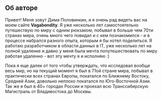 ## Об авторе
Привет! Меня зовут Дима Половинкин, и я очень рад видеть вас на моем сайте **Vagabondity**. Я уже несколько лет самостоятельно путешествую по миру с одним рюкзаком, побывал в больше чем 70ти странах мира, очень много чего повидал и с кем познакомился - и в процессе набрался разного опыта, которым я бы хотел поделиться. Я работаю разработчиком в области данных в IT, уже несколько лет на полной удаленке и давно у меня была мечта попутешествовать по миру работая удаленно - вот эту мечту я и исполняю :)

Пока я еще далек от того чтобы утверждать, что исследовал вообще весь мир, но на текущий момент я был в 71ой стране мира, побывал в практически всех странах Европы, покатался по Ближнему Востоку, Средней Азии, довольно неплохо покатался по Юго-Восточной Азии. Так же я был в 40+ городах России и проехал всю Транссибирскую Магистраль от Владивостока до Москвы.